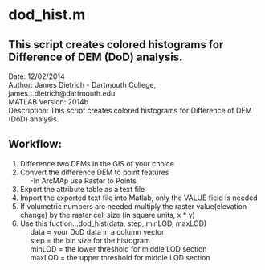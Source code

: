 <h1>dod_hist.m</h1>
<h2>This script creates colored histograms for Difference of DEM (DoD) analysis.</h2>
Date: 12/02/2014</br>
Author: James Dietrich - Dartmouth College, james.t.dietrich@dartmouth.edu</br>
MATLAB Version: 2014b</br>
Description: This script creates colored histograms for Difference of DEM (DoD) analysis.</br>
<h2>Workflow:</h2>
<ol>
	<li>Difference two DEMs in the GIS of your choice</li>
	<li>Convert the difference DEM to point features</br>&nbsp;&nbsp;&nbsp;&nbsp;&nbsp;-In ArcMAp use Raster to Points</li>
	<li>Export the attribute table as a text file</li>
	<li>Import the exported text file into Matlab, only the VALUE field is needed</li>
	<li>If volumetric numbers are needed multiply the raster value(elevation change)
	by the raster cell size (in square units, x * y)</li>
	<li>Use this fuction...dod_hist(data, step, minLOD, maxLOD)</br>
       &nbsp;&nbsp;&nbsp;&nbsp;&nbsp;data = your DoD data in a column vector</br>
       &nbsp;&nbsp;&nbsp;&nbsp;&nbsp;step = the bin size for the histogram</br>
       &nbsp;&nbsp;&nbsp;&nbsp;&nbsp;minLOD = the lower threshold for middle LOD section</br>
       &nbsp;&nbsp;&nbsp;&nbsp;&nbsp;maxLOD = the upper threshold for middle LOD section</li>
</ol>
